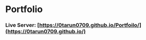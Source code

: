 # Portfolio

### Live Server: [https://0tarun0709.github.io/Portfoilo/](https://0tarun0709.github.io/)
